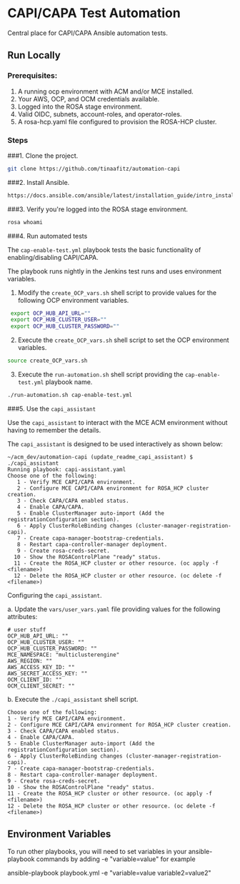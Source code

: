
# CAPI/CAPA Test Automation

Central place for CAPI/CAPA Ansible automation tests.

## Run Locally

### Prerequisites:
1. A running ocp environment with ACM and/or MCE installed.
2. Your AWS, OCP, and OCM credentials available.
3. Logged into the ROSA stage environment.
4. Valid OIDC, subnets, account-roles, and operator-roles.
5. A rosa-hcp.yaml file configured to provision the ROSA-HCP cluster.
### Steps

###1. Clone the project.

```bash
git clone https://github.com/tinaafitz/automation-capi
```

###2. Install Ansible. 

```bash
https://docs.ansible.com/ansible/latest/installation_guide/intro_installation.html#pipx-install
```

###3. Verify you're logged into the ROSA stage environment. 

```bash
rosa whoami
```
###4. Run automated tests

The ```cap-enable-test.yml``` playbook tests the basic functionality of enabling/disabling CAPI/CAPA. 

The playbook runs nightly in the Jenkins test runs and uses environment variables.

1. Modify the ```create_OCP_vars.sh``` shell script to provide values for the following OCP environment variables.
```bash
 export OCP_HUB_API_URL=""
 export OCP_HUB_CLUSTER_USER=""
 export OCP_HUB_CLUSTER_PASSWORD=""
 ```
2. Execute the ```create_OCP_vars.sh``` shell script to set the OCP environment variables.
   
```bash
source create_OCP_vars.sh  
```
3. Execute the ```run-automation.sh``` shell script providing the ```cap-enable-test.yml``` playbook name.

```bash
./run-automation.sh cap-enable-test.yml  
```

###5. Use the ```capi_assistant```

Use the ```capi_assistant``` to interact with the MCE ACM environment without having to remember the details.

The ```capi_assistant``` is designed to be used interactively as shown below: 
```
~/acm_dev/automation-capi (update_readme_capi_assistant) $ ./capi_assistant 
Running playbook: capi-assistant.yaml
Choose one of the following:
   1 - Verify MCE CAPI/CAPA environment.
   2 - Configure MCE CAPI/CAPA environment for ROSA_HCP cluster creation.
   3 - Check CAPA/CAPA enabled status.
   4 - Enable CAPA/CAPA.
   5 - Enable ClusterManager auto-import (Add the registrationConfiguration section).
   6 - Apply ClusterRoleBinding changes (cluster-manager-registration-capi).
   7 - Create capa-manager-bootstrap-credentials.
   8 - Restart capa-controller-manager deployment.
   9 - Create rosa-creds-secret.
  10 - Show the ROSAControlPlane "ready" status.
  11 - Create the ROSA_HCP cluster or other resource. (oc apply -f <filename>)
  12 - Delete the ROSA_HCP cluster or other resource. (oc delete -f <filename>)
```
Configuring the ```capi_assistant```.

a. Update the ```vars/user_vars.yaml``` file providing values for the following  attributes:
```
# user stuff
OCP_HUB_API_URL: ""
OCP_HUB_CLUSTER_USER: ""
OCP_HUB_CLUSTER_PASSWORD: ""
MCE_NAMESPACE: "multiclusterengine"
AWS_REGION: ""
AWS_ACCESS_KEY_ID: ""
AWS_SECRET_ACCESS_KEY: ""
OCM_CLIENT_ID: ""
OCM_CLIENT_SECRET: ""
```

b. Execute the ```./capi_assistant``` shell script.
```
Choose one of the following:
1 - Verify MCE CAPI/CAPA environment.
2 - Configure MCE CAPI/CAPA environment for ROSA_HCP cluster creation.
3 - Check CAPA/CAPA enabled status.
4 - Enable CAPA/CAPA.
5 - Enable ClusterManager auto-import (Add the registrationConfiguration section).
6 - Apply ClusterRoleBinding changes (cluster-manager-registration-capi).
7 - Create capa-manager-bootstrap-credentials.
8 - Restart capa-controller-manager deployment.
9 - Create rosa-creds-secret.
10 - Show the ROSAControlPlane "ready" status.
11 - Create the ROSA_HCP cluster or other resource. (oc apply -f <filename>)
12 - Delete the ROSA_HCP cluster or other resource. (oc delete -f <filename>)
```

## Environment Variables

To run other playbooks, you will need to set variables in your ansible-playbook commands by adding -e "variable=value" for example

ansible-playbook playbook.yml -e "variable=value variable2=value2"


